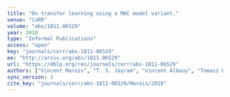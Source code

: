 ```yaml
---
title: "On transfer learning using a MAC model variant."
venue: "CoRR"
volume: "abs/1811.06529"
year: 2018
type: "Informal Publications"
access: "open"
key: "journals/corr/abs-1811-06529"
ee: "http://arxiv.org/abs/1811.06529"
url: "https://dblp.org/rec/journals/corr/abs-1811-06529"
authors: ["Vincent Marois", "T. S. Jayram", "Vincent Albouy", "Tomasz Kornuta", "Younes Bouhadjar", "Ahmet S. Ozcan"]
sync_version: 3
cite_key: "journals/corr/abs-1811-06529/Marois/2018"
---
```

